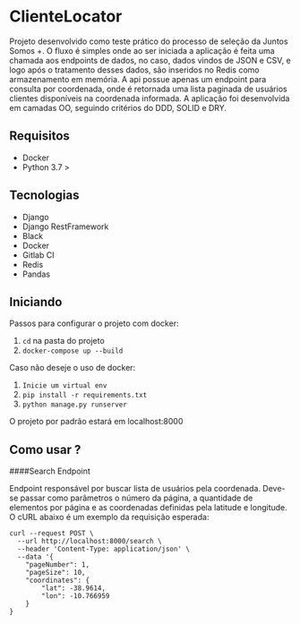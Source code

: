 # ClienteLocator

Projeto desenvolvido como teste prático do processo de seleção da Juntos Somos +. O fluxo é simples onde ao ser iniciada a aplicação
é feita uma chamada aos endpoints de dados, no caso, dados vindos de JSON e CSV, e logo após o tratamento desses dados, são inseridos no
Redis como armazenamento em memória. A api possue apenas um endpoint para consulta por coordenada, onde é retornada uma lista paginada de 
usuários clientes disponíveis na coordenada informada. A aplicação foi desenvolvida em camadas OO, seguindo critérios do DDD, SOLID e DRY.

## Requisitos

* Docker
* Python 3.7 >

## Tecnologias

* Django
* Django RestFramework 
* Black
* Docker
* Gitlab CI
* Redis
* Pandas


## Iniciando

Passos para configurar o projeto com docker:

1. `cd` na pasta do projeto
2. `docker-compose up --build`

Caso não deseje o uso de docker:
1. `Inicie um virtual env`
3. `pip install -r requirements.txt`
2. `python manage.py runserver`

O projeto por padrão estará em localhost:8000 

## Como usar ? 

####Search Endpoint

Endpoint responsável por buscar lista de usuários pela coordenada. Deve-se passar como parâmetros o número da página, 
a quantidade de elementos por página e as coordenadas definidas pela latitude e longitude. O cURL abaixo é um exemplo 
da requisição esperada: 

```
curl --request POST \
  --url http://localhost:8000/search \
  --header 'Content-Type: application/json' \
  --data '{
	"pageNumber": 1,
	"pageSize": 10,
	"coordinates": {
		"lat": -38.9614,
		"lon": -10.766959
	}
}
```




